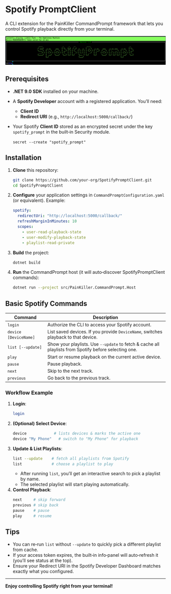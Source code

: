 # Spotify PromptClient

A CLI extension for the PainKiller CommandPrompt framework that lets you control Spotify playback directly from your terminal.

<img src="images/logo.png" width="640">

## Prerequisites

- **.NET 9.0 SDK** installed on your machine.
- A **Spotify Developer** account with a registered application. You’ll need:
  - **Client ID**
  - **Redirect URI** (e.g., `http://localhost:5000/callback/`)
- Your Spotify **Client ID** stored as an encrypted secret under the key `spotify_prompt` in the built‑in Security module.

   ```secret --create "spotify_prompt"```


## Installation

1. **Clone** this repository:
   ```bash
   git clone https://github.com/your-org/SpotifyPromptClient.git
   cd SpotifyPromptClient
   ```

2. **Configure** your application settings in `CommandPromptConfiguration.yaml` (or equivalent). Example:
   ```yaml
   spotify:
     redirectUri: "http://localhost:5000/callback/"
     refreshMarginInMinutes: 10
     scopes:
       - user-read-playback-state
       - user-modify-playback-state
       - playlist-read-private   
   ```

3. **Build** the project:
   ```bash
   dotnet build
   ```

4. **Run** the CommandPrompt host (it will auto‑discover SpotifyPromptClient commands):
   ```bash
   dotnet run --project src/PainKiller.CommandPrompt.Host
   ```

## Basic Spotify Commands

| Command                   | Description                                                                                           |
|---------------------------|-------------------------------------------------------------------------------------------------------|
| `login`                   | Authorize the CLI to access your Spotify account.                                                     |
| `device [DeviceName]`     | List saved devices. If you provide `DeviceName`, switches playback to that device.                  |
| `list [--update]`         | Show your playlists. Use `--update` to fetch & cache all playlists from Spotify before selecting one. |
| `play`                    | Start or resume playback on the current active device.                                                |
| `pause`                   | Pause playback.                                                                                       |
| `next`                    | Skip to the next track.                                                                               |
| `previous`                | Go back to the previous track.                                                                        |

### Workflow Example

1. **Login**:
   ```bash
   login
   ```
2. **(Optional) Select Device**:
   ```bash
   device            # lists devices & marks the active one
   device "My Phone"   # switch to "My Phone" for playback
   ```
3. **Update & List Playlists**:
   ```bash
   list --update    # fetch all playlists from Spotify
   list             # choose a playlist to play
   ```
   - After running `list`, you’ll get an interactive search to pick a playlist by name.
   - The selected playlist will start playing automatically.
4. **Control Playback**:
   ```bash
   next     # skip forward
   previous # skip back
   pause    # pause
   play     # resume
   ```

## Tips

- You can re‑run `list` without `--update` to quickly pick a different playlist from cache.
- If your access token expires, the built‑in info‑panel will auto‑refresh it (you’ll see status at the top).
- Ensure your Redirect URI in the Spotify Developer Dashboard matches exactly what you configured.

---

**Enjoy controlling Spotify right from your terminal!**

